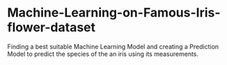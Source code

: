 # Machine-Learning-on-Famous-Iris-flower-dataset
Finding a best suitable Machine Learning Model and creating a Prediction Model to predict the species of the an iris using its measurements.
